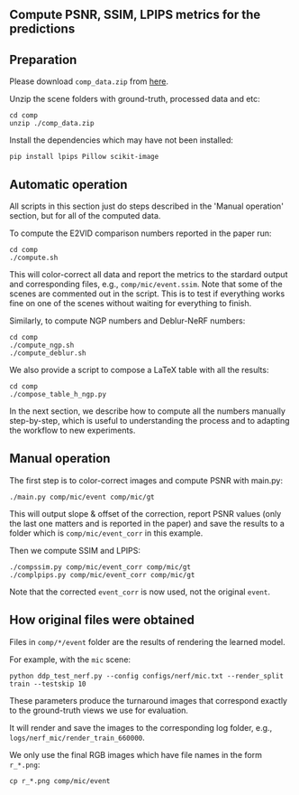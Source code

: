 Compute PSNR, SSIM, LPIPS metrics for the predictions
---

## Preparation
Please download `comp_data.zip` from [here](https://nextcloud.mpi-klsb.mpg.de/index.php/s/xDqwRHiWKeSRyes).

Unzip the scene folders with ground-truth, processed data and etc:
```
cd comp
unzip ./comp_data.zip
```

Install the dependencies which may have not been installed:
```
pip install lpips Pillow scikit-image
```


## Automatic operation
All scripts in this section just do steps described in the 'Manual operation' section, but for all of the computed data.

To compute the E2VID comparison numbers reported in the paper run:
```
cd comp
./compute.sh
```

This will color-correct all data and report the metrics to the stardard output and corresponding files, e.g., `comp/mic/event.ssim`.
Note that some of the scenes are commented out in the script.
This is to test if everything works fine on one of the scenes without waiting for everything to finish.

Similarly, to compute NGP numbers and Deblur-NeRF numbers:
```
cd comp
./compute_ngp.sh
./compute_deblur.sh
```

We also provide a script to compose a LaTeX table with all the results:
```
cd comp
./compose_table_h_ngp.py
```

In the next section, we describe how to compute all the numbers manually step-by-step, which is useful to understanding the process and to adapting the workflow to new experiments.


## Manual operation
The first step is to color-correct images and compute PSNR with main.py:
```
./main.py comp/mic/event comp/mic/gt
```

This will output slope & offset of the correction, report PSNR values (only the last one matters and is reported in the paper) and save the results to a folder which is `comp/mic/event_corr` in this example.

Then we compute SSIM and LPIPS:
```
./compssim.py comp/mic/event_corr comp/mic/gt
./complpips.py comp/mic/event_corr comp/mic/gt
```

Note that the corrected `event_corr` is now used, not the original `event`.

## How original files were obtained
Files in `comp/*/event` folder are the results of rendering the learned model.

For example, with the `mic` scene:
```
python ddp_test_nerf.py --config configs/nerf/mic.txt --render_split train --testskip 10
```

These parameters produce the turnaround images that correspond exactly to the ground-truth views we use for evaluation.

It will render and save the images to the corresponding log folder, e.g., `logs/nerf_mic/render_train_660000`.

We only use the final RGB images which have file names in the form `r_*.png`:
```
cp r_*.png comp/mic/event
```
